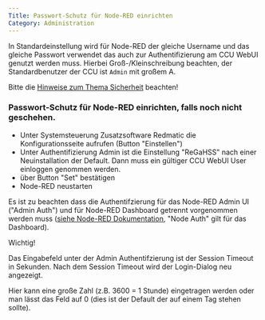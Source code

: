 ```yaml
---
Title: Passwort-Schutz für Node-RED einrichten
Category: Administration
---
```


In Standardeinstellung wird für Node-RED der gleiche Username und das gleiche Passwort verwendet das auch zur Authentifizierung am CCU WebUI genutzt werden muss. Hierbei Groß-/Kleinschreibung beachten, der Standardbenutzer der CCU ist `Admin` mit großem A.

Bitte die [Hinweise zum Thema Sicherheit](Sicherheit) beachten!

### Passwort-Schutz für Node-RED einrichten, falls noch nicht geschehen.

* Unter Systemsteuerung Zusatzsoftware Redmatic die Konfigurationsseite aufrufen (Button "Einstellen")
* Unter Authentifizierung Admin ist die Einstellung "ReGaHSS" nach einer Neuinstallation der Default. Dann muss ein gültiger CCU WebUI User einloggen genommen werden.
* über Button "Set" bestätigen
* Node-RED neustarten

Es ist zu beachten dass die Authentifzierung für das Node-RED Admin UI ("Admin Auth") und für Node-RED Dashboard getrennt vorgenommen werden muss ([siehe Node-RED Dokumentation](https://nodered.org/docs/security#http-node-security), "Node Auth" gilt für das Dashboard).

Wichtig! 

Das Eingabefeld unter der Admin Authentifzierung ist der Session Timeout in Sekunden. Nach dem Session Timeout wird der Login-Dialog neu angezeigt.

Hier kann eine große Zahl (z.B. 3600 = 1 Stunde) eingetragen werden oder man lässt das Feld auf 0 (dies ist der Default der auf einem Tag stehen sollte).
